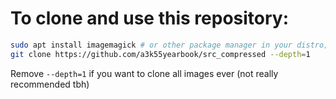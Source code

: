 # To clone and use this repository:

```bash
sudo apt install imagemagick # or other package manager in your distro; imagemagick is also available on Windows.
git clone https://github.com/a3k55yearbook/src_compressed --depth=1
```

Remove `--depth=1` if you want to clone all images ever (not really recommended tbh)
